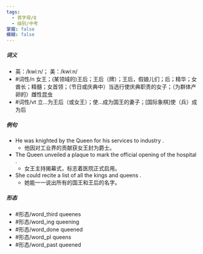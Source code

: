 ```yaml
---
tags:
  - 首字母/Q
  - 级别/中考
掌握: false
模糊: false
---
```

##### 词义
- 英：/kwiːn/； 美：/kwiːn/
- #词性/n  女王；(某领域的)王后；王后（牌）；王后，假娘儿们；后；精华；女酋长；精髓；女首领；（节日或庆典中）当选行使庆典职责的女子；（为群体产卵的）雌性昆虫
- #词性/vt  立…为王后（或女王）；使…成为国王的妻子；[国际象棋]使（兵）成为后
##### 例句
- He was knighted by the Queen for his services to industry .
	- 他因对工业界的贡献获女王封为爵士。
- The Queen unveiled a plaque to mark the official opening of the hospital .
	- 女王主持揭幕式，标志着医院正式启用。
- She could recite a list of all the kings and queens .
	- 她能一一说出所有的国王和王后的名字。
##### 形态
- #形态/word_third queenes
- #形态/word_ing queening
- #形态/word_done queened
- #形态/word_pl queens
- #形态/word_past queened
